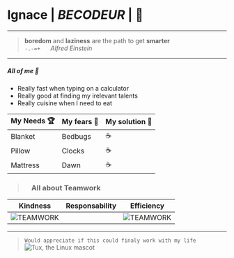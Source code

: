 # Ignace | *BECODEUR* | :construction_worker:
---
> **boredom** and **laziness** are the path to get **smarter** &nbsp;  
`-.-=+` &nbsp; &nbsp;&nbsp; *Alfred Einstein* 
---
#####  All of me :saxophone:
+ Really fast when typing on a calculator
+ Really good at finding my irelevant talents
+ Really cuisine when I need to eat
&nbsp;

| My Needs :trophy: | My fears :jack_o_lantern: | My solution :brain: |
| ------ | ------ | ------ |
| Blanket | Bedbugs | :coffee: |
| Pillow | Clocks | :coffee: |
| Mattress | Dawn | :coffee: |


> ### &nbsp;&nbsp;&nbsp; All about Teamwork
|Kindness|Responsability|Efficiency|
| ------ | ------ | ------ |
|![TEAMWORK](https://media.giphy.com/media/ibdVR5zCOjGxy2hjcj/giphy.gif)| |![TEAMWORK](https://media.giphy.com/media/ibdVR5zCOjGxy2hjcj/giphy.gif)|

---

> `Would appreciate if this could finaly work with my life`
![Tux, the Linux mascot](https://media.tenor.com/eqqPlamdM1gAAAAC/hello-it-have-you-tried.gif) 







